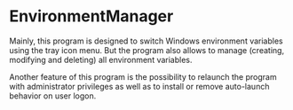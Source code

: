 
# EnvironmentManager

Mainly, this program is designed to switch Windows environment variables using the tray icon 
menu. But the program also allows to manage (creating, modifying and deleting) all environment 
variables.

Another feature of this program is the possibility to relaunch the program with administrator 
privileges as well as to install or remove auto-launch behavior on user logon.
